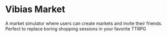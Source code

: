 # Vibias Market

A market simulator where users can create markets and invite their friends. Perfect to replace boring shopping sessions in your favorite TTRPG